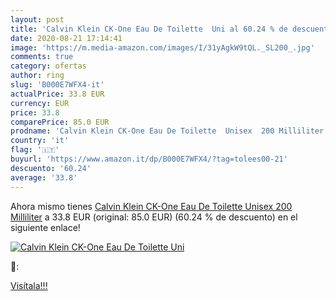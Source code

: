```yaml
---
layout: post
title: 'Calvin Klein CK-One Eau De Toilette  Uni al 60.24 % de descuento'
date: 2020-08-21 17:14:41
image: 'https://m.media-amazon.com/images/I/31yAgkW9tQL._SL200_.jpg'
comments: true
category: ofertas
author: ring
slug: 'B000E7WFX4-it'
actualPrice: 33.8 EUR
currency: EUR
price: 33.8
comparePrice: 85.0 EUR
prodname: 'Calvin Klein CK-One Eau De Toilette  Unisex  200 Milliliter'
country: 'it'
flag: '🇮🇹'
buyurl: 'https://www.amazon.it/dp/B000E7WFX4/?tag=tolees00-21'
descuento: '60.24'
average: '33.8'
---
```


Ahora mismo tienes [Calvin Klein CK-One Eau De Toilette  Unisex  200 Milliliter](https://www.amazon.it/dp/B000E7WFX4/?tag=tolees00-21) a 33.8 EUR (original: 85.0 EUR) (60.24 %  de descuento) en el siguiente enlace!

[![Calvin Klein CK-One Eau De Toilette  Uni](https://m.media-amazon.com/images/I/31yAgkW9tQL._SL200_.jpg)](https://www.amazon.it/dp/B000E7WFX4/?tag=tolees00-21)

🔎:


[Visítala!!!](https://www.amazon.it/dp/B000E7WFX4/?tag=tolees00-21)
